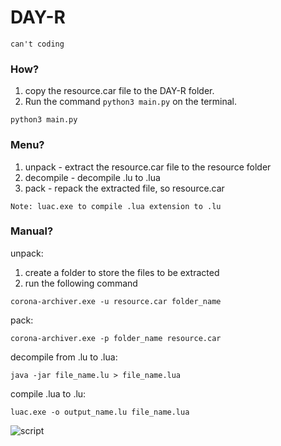 # DAY-R
```can't coding```

### How?

1. copy the resource.car file to the DAY-R folder.
2. Run the command `python3 main.py` on the terminal.
```
python3 main.py
```
### Menu?

1. unpack - extract the resource.car file to the resource folder
2. decompile - decompile .lu to .lua
3. pack - repack the extracted file, so resource.car

`Note:
luac.exe to compile .lua extension to .lu
`

### Manual?

unpack:
1. create a folder to store the files to be extracted
2. run the following command
```
corona-archiver.exe -u resource.car folder_name
```

pack:
```
corona-archiver.exe -p folder_name resource.car
```

decompile from .lu to .lua:
```
java -jar file_name.lu > file_name.lua
```

compile .lua to .lu:
```
luac.exe -o output_name.lu file_name.lua
```
![script](https://github.com/Faiz3/DAY-R/blob/main/Screenshot%202025-03-25%20063534.png)
